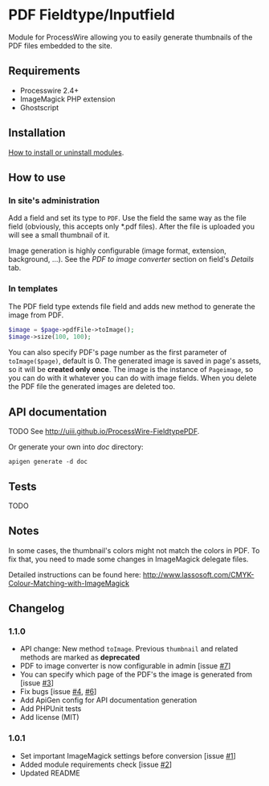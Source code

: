 # PDF Fieldtype/Inputfield

Module for ProcessWire allowing you to easily generate thumbnails of the PDF files embedded to the site.

## Requirements

- Processwire 2.4+
- ImageMagick PHP extension
- Ghostscript

## Installation

[How to install or uninstall modules](http://modules.processwire.com/install-uninstall/).

## How to use

### In site's administration

Add a field and set its type to `PDF`.
Use the field the same way as the file field (obviously, this accepts only \*.pdf files).
After the file is uploaded you will see a small thumbnail of it.

Image generation is highly configurable (image format, extension, background, ...). See the *PDF to image converter* section on field's *Details* tab.

### In templates

The PDF field type extends file field and adds new method to generate the image from PDF.
```php
$image = $page->pdfFile->toImage();
$image->size(100, 100);
```
You can also specify PDF's page number as the first parameter of `toImage($page)`, default is 0. The generated image is saved in page's assets, so it will be **created only once**. The image is the instance of `Pageimage`, so you can do with it whatever you can do with image fields. When you delete the PDF file the generated images are deleted too.

## API documentation

TODO
See http://uiii.github.io/ProcessWire-FieldtypePDF. 

Or generate your own into *doc* directory:
```
apigen generate -d doc
```

## Tests

TODO

## Notes

In some cases, the thumbnail's colors might not match the colors in PDF. To fix that, you need to made some changes in ImageMagick delegate files.

Detailed instructions can be found here: http://www.lassosoft.com/CMYK-Colour-Matching-with-ImageMagick

## Changelog

### 1.1.0

- API change: New method `toImage`. Previous `thumbnail` and related methods are marked as **deprecated**
- PDF to image converter is now configurable in admin [issue [#7](https://github.com/uiii/ProcessWire-FieldtypePDF/issues/7)]
- You can specify which page of the PDF's the image is generated from [issue [#3](https://github.com/uiii/ProcessWire-FieldtypePDF/issues/3)]
- Fix bugs [issue [#4](https://github.com/uiii/ProcessWire-FieldtypePDF/issues/4), [#6](https://github.com/uiii/ProcessWire-FieldtypePDF/issues/6)]
- Add ApiGen config for API documentation generation
- Add PHPUnit tests
- Add license (MIT)

### 1.0.1

- Set important ImageMagick settings before conversion  [issue [#1](https://github.com/uiii/ProcessWire-FieldtypePDF/issues/1)]
- Added module requirements check [issue [#2](https://github.com/uiii/ProcessWire-FieldtypePDF/issues/2)]
- Updated README

